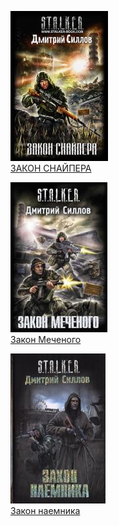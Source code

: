 ![](ЗАКОН%20СНАЙПЕРА.jpg)  
[ЗАКОН СНАЙПЕРА](ЗАКОН%20СНАЙПЕРА.md)

![](Закон%20Меченого.jpg)  
[Закон Меченого](Закон%20Меченого.md)

![](Закон%20наемника.jpg)  
[Закон наемника](Закон%20наемника.md)
